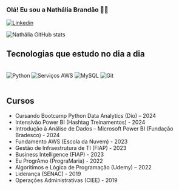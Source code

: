 
### Olá! Eu sou a Nathália Brandão ✌🏼

[![Linkedin](https://img.shields.io/badge/LinkedIn-0077B5?style=for-the-badge&logo=linkedin&logoColor=white)](https://www.linkedin.com/in/nadhybrandao/)

![Nathália GitHub stats](https://github-readme-stats.vercel.app/api?username=nadhybrandao&show_icons=true&theme=dracula)

## Tecnologias que estudo no dia a dia

<div style="display: inline_block"><br/>
    <img align="center" alt="Python" src="https://img.shields.io/badge/Python-3776AB?style=for-the-badge&logo=python&logoColor=white" />
    <img align="center" alt="Serviços AWS" src="https://img.shields.io/badge/Amazon_AWS-FF9900?style=for-the-badge&logo=amazonaws&logoColor=white" />
    <img align="center" alt="MySQL" src="https://img.shields.io/badge/MySQL-005C84?style=for-the-badge&logo=mysql&logoColor=white" />
    <img align="center" alt="Git" src="https://img.shields.io/badge/GIT-E44C30?style=for-the-badge&logo=git&logoColor=white" />
</div><br/>

## Cursos
- Cursando Bootcamp Python Data Analytics (Dio) – 2024
- Intensivão Power BI (Hashtag Treinamentos) - 2024
- Introdução à Análise de Dados – Microsoft Power BI (Fundação Bradesco) - 2024
- Fundamento AWS (Escola da Nuvem) - 2023
- Gestão de Infraestrutura de TI (FIAP) - 2023
- Business Intelligence (FIAP) - 2023
- Eu ProgrAmo (PrograMaria) - 2022
- Algoritimos e Lógica de Programação (Udemy) – 2022
- Liderança (SENAC) - 2019
- Operações Administrativas (CIEE) - 2019
